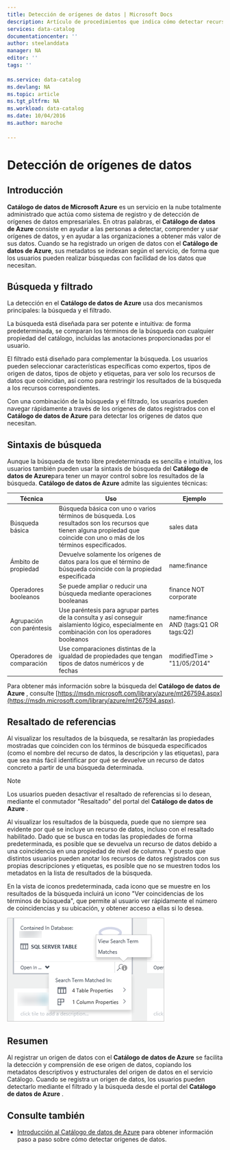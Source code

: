 ```yaml
---
title: Detección de orígenes de datos | Microsoft Docs
description: Artículo de procedimientos que indica cómo detectar recursos de datos registrados con el Catálogo de datos de Azure, incluidos la búsqueda y el filtrado, y mediante las capacidades de resaltado de referencias del portal del Catálogo de datos de Azure.
services: data-catalog
documentationcenter: ''
author: steelanddata
manager: NA
editor: ''
tags: ''

ms.service: data-catalog
ms.devlang: NA
ms.topic: article
ms.tgt_pltfrm: NA
ms.workload: data-catalog
ms.date: 10/04/2016
ms.author: maroche

---
```

# <a name="how-to-discover-data-sources"></a>Detección de orígenes de datos
## <a name="introduction"></a>Introducción
**Catálogo de datos de Microsoft Azure** es un servicio en la nube totalmente administrado que actúa como sistema de registro y de detección de orígenes de datos empresariales. En otras palabras, el **Catálogo de datos de Azure** consiste en ayudar a las personas a detectar, comprender y usar orígenes de datos, y en ayudar a las organizaciones a obtener más valor de sus datos. Cuando se ha registrado un origen de datos con el **Catálogo de datos de Azure**, sus metadatos se indexan según el servicio, de forma que los usuarios pueden realizar búsquedas con facilidad de los datos que necesitan.

## <a name="searching-and-filtering"></a>Búsqueda y filtrado
La detección en el **Catálogo de datos de Azure** usa dos mecanismos principales: la búsqueda y el filtrado.

La búsqueda está diseñada para ser potente e intuitiva: de forma predeterminada, se comparan los términos de la búsqueda con cualquier propiedad del catálogo, incluidas las anotaciones proporcionadas por el usuario.

El filtrado está diseñado para complementar la búsqueda. Los usuarios pueden seleccionar características específicas como expertos, tipos de origen de datos, tipos de objeto y etiquetas, para ver solo los recursos de datos que coincidan, así como para restringir los resultados de la búsqueda a los recursos correspondientes.

Con una combinación de la búsqueda y el filtrado, los usuarios pueden navegar rápidamente a través de los orígenes de datos registrados con el **Catálogo de datos de Azure** para detectar los orígenes de datos que necesitan.

## <a name="search-syntax"></a>Sintaxis de búsqueda
Aunque la búsqueda de texto libre predeterminada es sencilla e intuitiva, los usuarios también pueden usar la sintaxis de búsqueda del **Catálogo de datos de Azure**para tener un mayor control sobre los resultados de la búsqueda. **Catálogo de datos de Azure** admite las siguientes técnicas:

| Técnica | Uso | Ejemplo |
| --- | --- | --- |
| Búsqueda básica |Búsqueda básica con uno o varios términos de búsqueda. Los resultados son los recursos que tienen alguna propiedad que coincide con uno o más de los términos especificados. |sales data |
| Ámbito de propiedad |Devuelve solamente los orígenes de datos para los que el término de búsqueda coincide con la propiedad especificada |name:finance |
| Operadores booleanos |Se puede ampliar o reducir una búsqueda mediante operaciones booleanas |finance NOT corporate |
| Agrupación con paréntesis |Use paréntesis para agrupar partes de la consulta y así conseguir aislamiento lógico, especialmente en combinación con los operadores booleanos |name:finance AND (tags:Q1 OR tags:Q2) |
| Operadores de comparación |Use comparaciones distintas de la igualdad de propiedades que tengan tipos de datos numéricos y de fechas |modifiedTime > "11/05/2014" |

Para obtener más información sobre la búsqueda del **Catálogo de datos de Azure** , consulte [https://msdn.microsoft.com/library/azure/mt267594.aspx](https://msdn.microsoft.com/library/azure/mt267594.aspx).

## <a name="hit-highlighting"></a>Resaltado de referencias
Al visualizar los resultados de la búsqueda, se resaltarán las propiedades mostradas que coinciden con los términos de búsqueda especificados (como el nombre del recurso de datos, la descripción y las etiquetas), para que sea más fácil identificar por qué se devuelve un recurso de datos concreto a partir de una búsqueda determinada.

> [!NOTE]
> Los usuarios pueden desactivar el resaltado de referencias si lo desean, mediante el conmutador "Resaltado" del portal del **Catálogo de datos de Azure** .
> 
> 

Al visualizar los resultados de la búsqueda, puede que no siempre sea evidente por qué se incluye un recurso de datos, incluso con el resaltado habilitado. Dado que se busca en todas las propiedades de forma predeterminada, es posible que se devuelva un recurso de datos debido a una coincidencia en una propiedad de nivel de columna. Y puesto que distintos usuarios pueden anotar los recursos de datos registrados con sus propias descripciones y etiquetas, es posible que no se muestren todos los metadatos en la lista de resultados de la búsqueda.

En la vista de iconos predeterminada, cada icono que se muestre en los resultados de la búsqueda incluirá un icono "Ver coincidencias de los términos de búsqueda", que permite al usuario ver rápidamente el número de coincidencias y su ubicación, y obtener acceso a ellas si lo desea.

 ![Resaltado de referencias y coincidencias de búsqueda en el portal del Catálogo de datos de Azure](./media/data-catalog-how-to-discover/search-matches.png)

## <a name="summary"></a>Resumen
Al registrar un origen de datos con el **Catálogo de datos de Azure** se facilita la detección y comprensión de ese origen de datos, copiando los metadatos descriptivos y estructurales del origen de datos en el servicio Catálogo. Cuando se registra un origen de datos, los usuarios pueden detectarlo mediante el filtrado y la búsqueda desde el portal del **Catálogo de datos de Azure** .

## <a name="see-also"></a>Consulte también
* [Introducción al Catálogo de datos de Azure](data-catalog-get-started.md) para obtener información paso a paso sobre cómo detectar orígenes de datos.

<!--HONumber=Oct16_HO2-->


